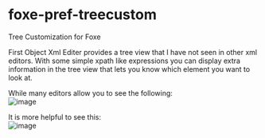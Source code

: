 # foxe-pref-treecustom
Tree Customization for Foxe 

First Object Xml Editer provides a tree view that I have not seen in other xml editors. With some simple xpath like expressions you can display extra information in the tree view that lets you know which element you want to look at.

While many editors allow you to see the following:<br/>
![image](https://user-images.githubusercontent.com/1505640/169719798-a055c51f-f0ef-4530-9792-1bb03a3a5120.png)

It is more helpful to see this:<br/>
![image](https://user-images.githubusercontent.com/1505640/169719833-38be3477-8fb7-4a54-bcfd-0ca45a66acb2.png)


